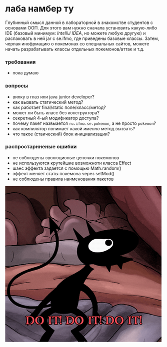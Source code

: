 # лаба намбер ту

Глубинный смысл данной в лабораторной в знакомстве студентов с основами ООП.
Для этого вам нужно сначала установить какую-либо IDE (базовый минимум: _IntelliJ IDEA_, но можете любую другую) и распаковать в ней jar с se.ifmo,
где приведены базовые классы. Затем, черпая инофрмацию о покемонах со специальных сайтов, можете начать разрабатывать классы отдельных покемонов/аттак и т.д.

### требования
- пока думаю

### вопросы
- вилку в глаз или java junior developer?
- как вызвать статический метод?
- как работает final/static поле/класс/метод?
- может ли быть класс без конструктора?
- секретный 4-ый модификатор доступа?
- почему пакет назвыается `ru.ifmo.se.pokemon`, а не просто `pokemon`?
- как компилятор понимает какой _именно_ метод вызвать?
- что такое (стаический) блок инициализации?

### распростарнненые ошибки
- не соблюдены эволюционые цепочки покемонов
- не используются крутейшие возможноти класса Effect
- шанс эффекта задается с помощью Math.random()
- эффект меняет статы покемона через setMod()
- не соблюдены правила наименования пакетов

![luci](../images/luci.gif)
